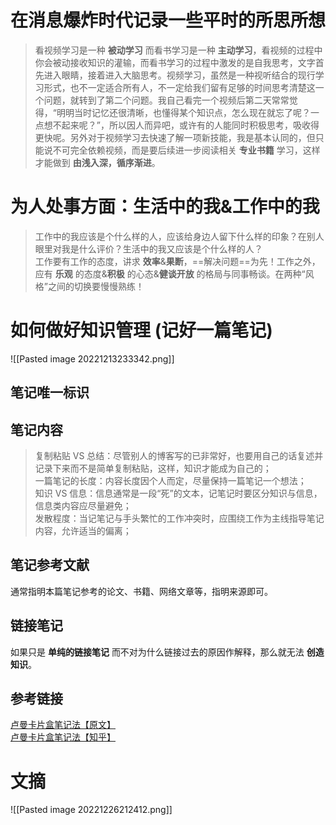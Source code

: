 # 在消息爆炸时代记录一些平时的所思所想

>看视频学习是一种 **被动学习** 而看书学习是一种 **主动学习**，看视频的过程中你会被动接收知识的灌输，而看书学习的过程中激发的是自我思考，文字首先进入眼睛，接着进入大脑思考。视频学习，虽然是一种视听结合的现行学习形式，也不一定适合所有人，不一定给我们留有足够的时间思考清楚这一个问题，就转到了第二个问题。我自己看完一个视频后第二天常常觉得，“明明当时记忆还很清晰，也懂得某个知识点，怎么现在就忘了呢？一点想不起来呢？”，所以因人而异吧，或许有的人能同时积极思考，吸收得更快呢。另外对于视频学习去快速了解一项新技能，我是基本认同的，但只能说不可完全依赖视频，而是要后续进一步阅读相关 **专业书籍** 学习，这样才能做到 **由浅入深，循序渐进**。

# 为人处事方面：生活中的我&工作中的我

>工作中的我应该是个什么样的人，应该给身边人留下什么样的印象？在别人眼里对我是什么评价？生活中的我又应该是个什么样的人？  
>工作要有工作的态度，讲求 **效率**&**果断**，==解决问题==为先！工作之外，应有 **乐观** 的态度&**积极** 的心态&**健谈开放** 的格局与同事畅谈。在两种“风格”之间的切换要慢慢熟练！

# 如何做好知识管理 (记好一篇笔记)

![[Pasted image 20221213233342.png]]

## 笔记唯一标识

## 笔记内容

> 复制粘贴 VS 总结：尽管别人的博客写的已非常好，也要用自己的话复述并记录下来而不是简单复制粘贴，这样，知识才能成为自己的；  
> 一篇笔记的长度：内容长度因个人而定，尽量保持一篇笔记一个想法；  
> 知识 VS 信息：信息通常是一段“死”的文本，记笔记时要区分知识与信息，信息类内容应尽量避免；  
>发散程度：当记笔记与手头繁忙的工作冲突时，应围绕工作为主线指导笔记内容，允许适当的偏离；

## 笔记参考文献

通常指明本篇笔记参考的论文、书籍、网络文章等，指明来源即可。

## 链接笔记

如果只是 **单纯的链接笔记** 而不对为什么链接过去的原因作解释，那么就无法 **创造知识**。

## 参考链接

[卢曼卡片盒笔记法【原文】](https://zettelkasten.de/introduction/zh/)  
[卢曼卡片盒笔记法【知乎】](https://zhuanlan.zhihu.com/p/336706087)

# 文摘

![[Pasted image 20221226212412.png]]
